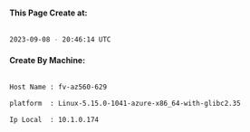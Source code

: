 
   
#### This Page Create at:

```bash

2023-09-08 - 20:46:14 UTC

```

#### Create By Machine:

```bash

Host Name : fv-az560-629

platform  : Linux-5.15.0-1041-azure-x86_64-with-glibc2.35

Ip Local  : 10.1.0.174

```

